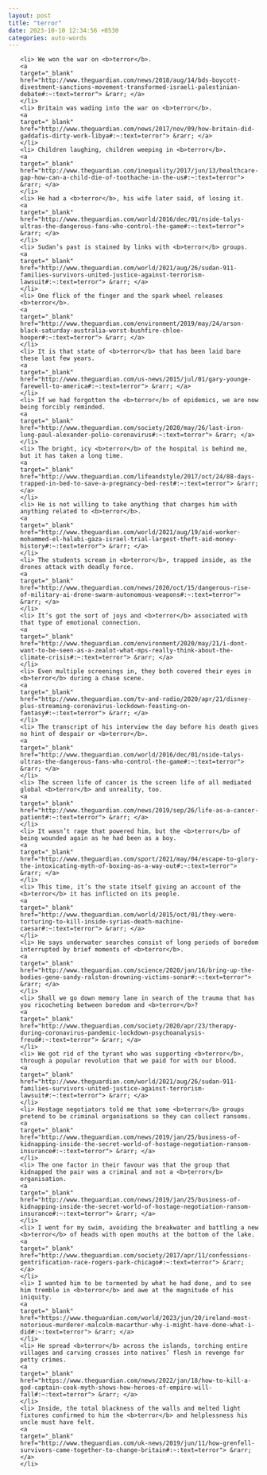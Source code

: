 ```yaml
---
layout: post
title: "terror"
date: 2023-10-10 12:34:56 +0530
categories: auto-words
---
```

<ol>

    <li> We won the war on <b>terror</b>.
    <a 
    target="_blank" 
    href="http://www.theguardian.com/news/2018/aug/14/bds-boycott-divestment-sanctions-movement-transformed-israeli-palestinian-debate#:~:text=terror"> &rarr; </a>
    </li>
    <li> Britain was wading into the war on <b>terror</b>.
    <a 
    target="_blank" 
    href="http://www.theguardian.com/news/2017/nov/09/how-britain-did-gaddafis-dirty-work-libya#:~:text=terror"> &rarr; </a>
    </li>
    <li> Children laughing, children weeping in <b>terror</b>.
    <a 
    target="_blank" 
    href="http://www.theguardian.com/inequality/2017/jun/13/healthcare-gap-how-can-a-child-die-of-toothache-in-the-us#:~:text=terror"> &rarr; </a>
    </li>
    <li> He had a <b>terror</b>, his wife later said, of losing it.
    <a 
    target="_blank" 
    href="http://www.theguardian.com/world/2016/dec/01/nside-talys-ultras-the-dangerous-fans-who-control-the-game#:~:text=terror"> &rarr; </a>
    </li>
    <li> Sudan’s past is stained by links with <b>terror</b> groups.
    <a 
    target="_blank" 
    href="http://www.theguardian.com/world/2021/aug/26/sudan-911-families-survivors-united-justice-against-terrorism-lawsuit#:~:text=terror"> &rarr; </a>
    </li>
    <li> One flick of the finger and the spark wheel releases <b>terror</b>.
    <a 
    target="_blank" 
    href="http://www.theguardian.com/environment/2019/may/24/arson-black-saturday-australia-worst-bushfire-chloe-hooper#:~:text=terror"> &rarr; </a>
    </li>
    <li> It is that state of <b>terror</b> that has been laid bare these last few years.
    <a 
    target="_blank" 
    href="http://www.theguardian.com/us-news/2015/jul/01/gary-younge-farewell-to-america#:~:text=terror"> &rarr; </a>
    </li>
    <li> If we had forgotten the <b>terror</b> of epidemics, we are now being forcibly reminded.
    <a 
    target="_blank" 
    href="http://www.theguardian.com/society/2020/may/26/last-iron-lung-paul-alexander-polio-coronavirus#:~:text=terror"> &rarr; </a>
    </li>
    <li> The bright, icy <b>terror</b> of the hospital is behind me, but it has taken a long time.
    <a 
    target="_blank" 
    href="http://www.theguardian.com/lifeandstyle/2017/oct/24/88-days-trapped-in-bed-to-save-a-pregnancy-bed-rest#:~:text=terror"> &rarr; </a>
    </li>
    <li> He is not willing to take anything that charges him with anything related to <b>terror</b>.
    <a 
    target="_blank" 
    href="http://www.theguardian.com/world/2021/aug/19/aid-worker-mohammed-el-halabi-gaza-israel-trial-largest-theft-aid-money-history#:~:text=terror"> &rarr; </a>
    </li>
    <li> The students scream in <b>terror</b>, trapped inside, as the drones attack with deadly force.
    <a 
    target="_blank" 
    href="http://www.theguardian.com/news/2020/oct/15/dangerous-rise-of-military-ai-drone-swarm-autonomous-weapons#:~:text=terror"> &rarr; </a>
    </li>
    <li> It’s got the sort of joys and <b>terror</b> associated with that type of emotional connection.
    <a 
    target="_blank" 
    href="http://www.theguardian.com/environment/2020/may/21/i-dont-want-to-be-seen-as-a-zealot-what-mps-really-think-about-the-climate-crisis#:~:text=terror"> &rarr; </a>
    </li>
    <li> Even multiple screenings in, they both covered their eyes in <b>terror</b> during a chase scene.
    <a 
    target="_blank" 
    href="http://www.theguardian.com/tv-and-radio/2020/apr/21/disney-plus-streaming-coronavirus-lockdown-feasting-on-fantasy#:~:text=terror"> &rarr; </a>
    </li>
    <li> The transcript of his interview the day before his death gives no hint of despair or <b>terror</b>.
    <a 
    target="_blank" 
    href="http://www.theguardian.com/world/2016/dec/01/nside-talys-ultras-the-dangerous-fans-who-control-the-game#:~:text=terror"> &rarr; </a>
    </li>
    <li> The screen life of cancer is the screen life of all mediated global <b>terror</b> and unreality, too.
    <a 
    target="_blank" 
    href="http://www.theguardian.com/news/2019/sep/26/life-as-a-cancer-patient#:~:text=terror"> &rarr; </a>
    </li>
    <li> It wasn’t rage that powered him, but the <b>terror</b> of being wounded again as he had been as a boy.
    <a 
    target="_blank" 
    href="http://www.theguardian.com/sport/2021/may/04/escape-to-glory-the-intoxicating-myth-of-boxing-as-a-way-out#:~:text=terror"> &rarr; </a>
    </li>
    <li> This time, it’s the state itself giving an account of the <b>terror</b> it has inflicted on its people.
    <a 
    target="_blank" 
    href="http://www.theguardian.com/world/2015/oct/01/they-were-torturing-to-kill-inside-syrias-death-machine-caesar#:~:text=terror"> &rarr; </a>
    </li>
    <li> He says underwater searches consist of long periods of boredom interrupted by brief moments of <b>terror</b>.
    <a 
    target="_blank" 
    href="http://www.theguardian.com/science/2020/jan/16/bring-up-the-bodies-gene-sandy-ralston-drowning-victims-sonar#:~:text=terror"> &rarr; </a>
    </li>
    <li> Shall we go down memory lane in search of the trauma that has you ricocheting between boredom and <b>terror</b>?
    <a 
    target="_blank" 
    href="http://www.theguardian.com/society/2020/apr/23/therapy-during-coronavirus-pandemic-lockdown-psychoanalysis-freud#:~:text=terror"> &rarr; </a>
    </li>
    <li> We got rid of the tyrant who was supporting <b>terror</b>, through a popular revolution that we paid for with our blood.
    <a 
    target="_blank" 
    href="http://www.theguardian.com/world/2021/aug/26/sudan-911-families-survivors-united-justice-against-terrorism-lawsuit#:~:text=terror"> &rarr; </a>
    </li>
    <li> Hostage negotiators told me that some <b>terror</b> groups pretend to be criminal organisations so they can collect ransoms.
    <a 
    target="_blank" 
    href="http://www.theguardian.com/news/2019/jan/25/business-of-kidnapping-inside-the-secret-world-of-hostage-negotiation-ransom-insurance#:~:text=terror"> &rarr; </a>
    </li>
    <li> The one factor in their favour was that the group that kidnapped the pair was a criminal and not a <b>terror</b> organisation.
    <a 
    target="_blank" 
    href="http://www.theguardian.com/news/2019/jan/25/business-of-kidnapping-inside-the-secret-world-of-hostage-negotiation-ransom-insurance#:~:text=terror"> &rarr; </a>
    </li>
    <li> I went for my swim, avoiding the breakwater and battling a new <b>terror</b> of heads with open mouths at the bottom of the lake.
    <a 
    target="_blank" 
    href="http://www.theguardian.com/society/2017/apr/11/confessions-gentrification-race-rogers-park-chicago#:~:text=terror"> &rarr; </a>
    </li>
    <li> I wanted him to be tormented by what he had done, and to see him tremble in <b>terror</b> and awe at the magnitude of his iniquity.
    <a 
    target="_blank" 
    href="https://www.theguardian.com/world/2023/jun/20/ireland-most-notorious-murderer-malcolm-macarthur-why-i-might-have-done-what-i-did#:~:text=terror"> &rarr; </a>
    </li>
    <li> He spread <b>terror</b> across the islands, torching entire villages and carving crosses into natives’ flesh in revenge for petty crimes.
    <a 
    target="_blank" 
    href="https://www.theguardian.com/news/2022/jan/18/how-to-kill-a-god-captain-cook-myth-shows-how-heroes-of-empire-will-fall#:~:text=terror"> &rarr; </a>
    </li>
    <li> Inside, the total blackness of the walls and melted light fixtures confirmed to him the <b>terror</b> and helplessness his uncle must have felt.
    <a 
    target="_blank" 
    href="http://www.theguardian.com/uk-news/2019/jun/11/how-grenfell-survivors-came-together-to-change-britain#:~:text=terror"> &rarr; </a>
    </li>